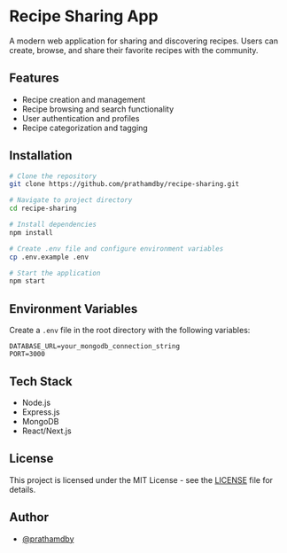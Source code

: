 # Recipe Sharing App

A modern web application for sharing and discovering recipes. Users can create, browse, and share their favorite recipes with the community.

## Features

- Recipe creation and management
- Recipe browsing and search functionality
- User authentication and profiles
- Recipe categorization and tagging

## Installation

```bash
# Clone the repository
git clone https://github.com/prathamdby/recipe-sharing.git

# Navigate to project directory
cd recipe-sharing

# Install dependencies
npm install

# Create .env file and configure environment variables
cp .env.example .env

# Start the application
npm start
```

## Environment Variables

Create a `.env` file in the root directory with the following variables:

```
DATABASE_URL=your_mongodb_connection_string
PORT=3000
```

## Tech Stack

- Node.js
- Express.js
- MongoDB
- React/Next.js

## License

This project is licensed under the MIT License - see the [LICENSE](LICENSE) file for details.

## Author

- [@prathamdby](https://github.com/prathamdby)
